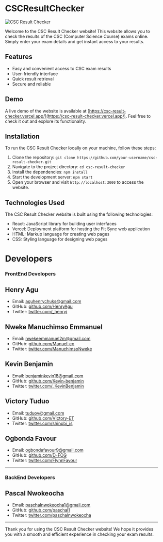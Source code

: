 # CSCResultChecker

![CSC Result Checker](https://csc-result-checker.vercel.app/screenshot.png)

Welcome to the CSC Result Checker website! This website allows you to check the results of the CSC (Computer Science Course) exams online. Simply enter your exam details and get instant access to your results.

## Features

- Easy and convenient access to CSC exam results
- User-friendly interface
- Quick result retrieval
- Secure and reliable

## Demo

A live demo of the website is available at [https://csc-result-checker.vercel.app/](https://csc-result-checker.vercel.app/). Feel free to check it out and explore its functionality.

## Installation

To run the CSC Result Checker locally on your machine, follow these steps:

1. Clone the repository: `git clone https://github.com/your-username/csc-result-checker.git`
2. Navigate to the project directory: `cd csc-result-checker`
3. Install the dependencies: `npm install`
4. Start the development server: `npm start`
5. Open your browser and visit `http://localhost:3000` to access the website.

## Technologies Used

The CSC Result Checker website is built using the following technologies:

- React: JavaScript library for building user interfaces
- Vercel: Deployment platform for hosting the Fit Sync web application
- HTML: Markup language for creating web pages
- CSS: Styling language for designing web pages


# Developers

### FrontEnd Developers

## Henry Agu
- Email: aguhenrychuks@gmail.com
- GitHub: [github.com/HenryAgu](https://github.com/HenryAgu)
- Twitter: [twitter.com/_henryi](https://www.twitter.com/_henryi)

## Nweke Manuchimso Emmanuel
- Email: nwekeemmanuel2m@gmail.com
- GitHub: [github.com/Manuel-co](https://github.com/Manuel-co)
- Twitter: [twitter.com/ManuchimsoNweke](https://twitter.com/ManuchimsoNweke)

## Kevin Benjamin
- Email: benjaminkevin18@gmail.com
- GitHub: [github.com/Kevin-benjamin](https://github.com/Kevin-benjamin)
- Twitter: [twitter.com/_KevinBenjamin](https://twitter.com/_KevinBenjamin)

## Victory Tuduo
- Email: tuduov@gmail.com
- GitHub: [github.com/Victory-ET](https://github.com/Victory-ET)
- Twitter: [twitter.com/shinobi_js](https://twitter.com/shinobi_js)

## Ogbonda Favour
- Email: ogbondafavour9@gmail.com
- GitHub: [github.com/D-FOG](http://github.com/D-FOG)
- Twitter: [twitter.com/FlynnFavour](https://twitter.com/FlynnFavour?t=NAUXJRm0zs0HI77k0hK0EQ&s=09)
---

### BackEnd Developers

## Pascal Nwokeocha
- Email: paschalnwokeocha1@gmail.com
- GitHub: [github.com/paschal1](https://github.com/paschal1)
- Twitter: [twitter.com/paschalnwokeocha](https://twitter.com/paschalnwokeocha)

---

Thank you for using the CSC Result Checker website! We hope it provides you with a smooth and efficient experience in checking your exam results.
